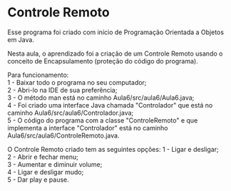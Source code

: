 # Controle Remoto

Esse programa foi criado com início de Programação Orientada a Objetos em Java.

Nesta aula, o aprendizado foi a criação de um Controle Remoto usando o conceito de Encapsulamento (proteção do código do programa).


Para funcionamento:</br>
1 - Baixar todo o programa no seu computador;</br>
2 - Abri-lo na IDE de sua preferência;</br>
3 - O método man está no caminho Aula6/src/aula6/Aula6.java;</br>
4 - Foi criado uma interface Java chamada "Controlador" que está no caminho Aula6/src/aula6/Controlador.java;</br>
5 - O código do programa com a classe "ControleRemoto" e que implementa a interface "Controlador" está no caminho Aula6/src/aula6/ControleRemoto.java.


O Controle Remoto criado tem as seguintes opções:
1 - Ligar e desligar;</br>
2 - Abrir e fechar menu;</br>
3 - Aumentar e diminuir volume;</br>
4 - Ligar e desligar mudo;</br>
5 - Dar play e pause.
